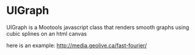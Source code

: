 UIGraph
=======

UIGraph is a Mootools javascript class that renders smooth graphs using cubic splines on an html canvas

here is an example: http://media.geolive.ca/fast-fourier/
